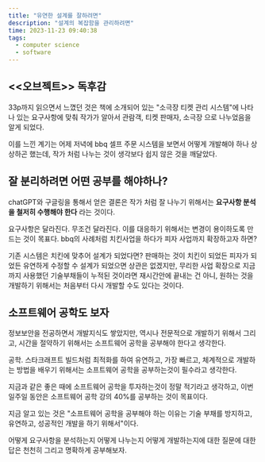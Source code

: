 ```yaml
---
title: "유연한 설계를 잘하려면"
description: "설계의 복잡함을 관리하려면"
time: 2023-11-23 09:40:38
tags:
  - computer science
  - software
---
```


## <<오브젝트>> 독후감

33p까지 읽으면서 느꼈던 것은 책에 소개되어 있는 "소극장 티켓 관리 시스템"에 나타나 있는 요구사항에 맞춰 작가가 알아서 관람객, 티켓 판매자, 소극장 으로 나누었음을 알게 되었다.

이를 느낀 계기는 어제 저녁에 bbq 셀프 주문 시스템을 보면서 어떻게 개발해야 하나 상상하곤 했는데, 작가 처럼 나누는 것이 생각보다 쉽지 않은 것을 깨달았다.

## 잘 분리하려면 어떤 공부를 해야하나?

chatGPT와 구글링을 통해서 얻은 결론은 작가 처럼 잘 나누기 위해서는 **요구사항 분석을 철저히 수행해야 한다** 라는 것이다.

요구사항은 달라진다. 무조건 달라진다. 이를 대응하기 위해서는 변경이 용이하도록 만드는 것이 목표다. bbq의 사례처럼 치킨사업을 하다가 피자 사업까지 확장하고자 하면?

기존 시스템은 치킨에 맞추어 설계가 되었다면? 판매하는 것이 치킨이 되었든 피자가 되었든 유연하게 수정할 수 설계가 되었으면 상관은 없겠지만, 무리한 사업 확장으로 지금까지 사용했던 기술부채들이 누적된 것이라면 재시간안에 끝내는 건 아니, 원하는 것을 개발하기 위해서는 처음부터 다시 개발할 수도 있다는 것이다.

## 소프트웨어 공학도 보자

정보보안을 전공하면서 개발지식도 쌓았지만, 역시나 전문적으로 개발하기 위해서 그리고, 시간을 절약하기 위해서는 소프트웨어 공학을 공부해야 한다고 생각한다. 

공학. 스타크래프트 빌드처럼 최적화를 하여 유연하고, 가장 빠르고, 체계적으로 개발하는 방법을 배우기 위해서는 소프트웨어 공학을 공부하는것이 필수라고 생각한다.

지금과 같은 좋은 때에 소프트웨어 공학을 투자하는것이 정말 적기라고 생각하고, 이번 일주일 동안은 소프트웨어 공학 강의 40%를 공부하는 것이 목표이다.

지금 알고 있는 것은 "소프트웨어 공학을 공부해야 하는 이유는 기술 부채를 방지하고, 유연하고, 성공적인 개발을 하기 위해서"이다. 

어떻게 요구사항을 분석하는지 어떻게 나누는지 어떻게 개발하는지에 대한 질문에 대한 답은 천천히 그리고 명확하게 공부해보자. 

